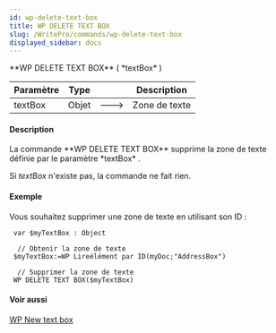 ```yaml
---
id: wp-delete-text-box
title: WP DELETE TEXT BOX
slug: /WritePro/commands/wp-delete-text-box
displayed_sidebar: docs
---
```


<!--REF #_command_.WP DELETE TEXT BOX.Syntax-->**WP DELETE TEXT BOX** ( *textBox* )<!-- END REF-->
<!--REF #_command_.WP DELETE TEXT BOX.Params-->
| Paramètre | Type |  | Description |
| --- | --- | --- | --- |
| textBox | Objet | &#x1F852; | Zone de texte |

<!-- END REF-->

#### Description 

<!--REF #_command_.WP DELETE TEXT BOX.Summary-->La commande **WP DELETE TEXT BOX** supprime la zone de texte définie par le paramètre *textBox* .<!-- END REF-->

Si *textBox* n'existe pas, la commande ne fait rien. 

#### Exemple 

Vous souhaitez supprimer une zone de texte en utilisant son ID :

```4d
 var $myTextBox : Object
 
  // Obtenir la zone de texte
 $myTextBox:=WP Lireélément par ID(myDoc;"AddressBox")
 
  // Supprimer la zone de texte
 WP DELETE TEXT BOX($myTextBox)
```

#### Voir aussi 

[WP New text box](wp-new-text-box.md)  